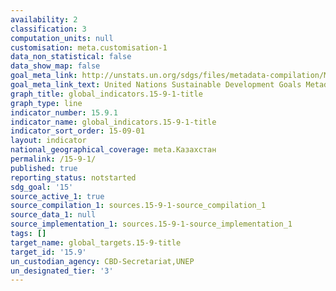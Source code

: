```yaml
---
availability: 2
classification: 3
computation_units: null
customisation: meta.customisation-1
data_non_statistical: false
data_show_map: false
goal_meta_link: http://unstats.un.org/sdgs/files/metadata-compilation/Metadata-Goal-15.pdf
goal_meta_link_text: United Nations Sustainable Development Goals Metadata (pdf 456kB)
graph_title: global_indicators.15-9-1-title
graph_type: line
indicator_number: 15.9.1
indicator_name: global_indicators.15-9-1-title
indicator_sort_order: 15-09-01
layout: indicator
national_geographical_coverage: meta.Казахстан
permalink: /15-9-1/
published: true
reporting_status: notstarted
sdg_goal: '15'
source_active_1: true
source_compilation_1: sources.15-9-1-source_compilation_1
source_data_1: null
source_implementation_1: sources.15-9-1-source_implementation_1
tags: []
target_name: global_targets.15-9-title
target_id: '15.9'
un_custodian_agency: CBD-Secretariat,UNEP
un_designated_tier: '3'
---
```

